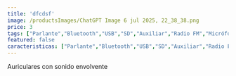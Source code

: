 ```yaml
---
title: 'dfcdsf'
image: /productsImages/ChatGPT Image 6 jul 2025, 22_38_38.png
price: 3
tags: ["Parlante","Bluetooth","USB","SD","Auxiliar","Radio FM","Micrófono inalámbrico","Bluetooth"]
featured: false
caracteristicas: ["Parlante","Bluetooth","USB","SD","Auxiliar","Radio FM","Micrófono inalámbrico","Bluetooth"]
---
```


Auriculares con sonido envolvente